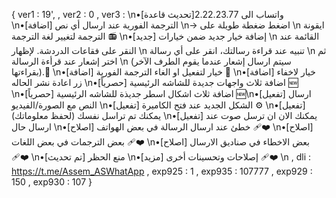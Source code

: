 { ver1 : 19', ,  ver2 : 0 ,  ver3 :  \n•[تحديث قاعدة]واتساب الى 2.22.23.77  \n•[اضافة]  الترجمة الفورية عند ارسال أي نص  \n-> اضغط ضغطة طويلة على \n ايقونة الترجمة لتغيير لغة الترجمة 📻 \n•[جديد] إضافة خيار جديد ضمن خيارات \n القائمة عند النقر على فقاعات الدردشة. لإظهار \n تنبيه عند قراءة رسالتك، انقر على أي رسالة \n ثم اختر إشعار عند قرأءة الرسالة \n (سيتم ارسال إشعار عندما يقوم الطرف الآخر بقراءتها).🌸  \n•[اضافة] خيار لتفعيل او الغاء الترجمة الفورية 💎 \n•[اضافة] خيار لاخفاء زر اعادة نشر الحاله \n•[حصرياً] اضافة ثلاث واجهات جديدة للشاشه الرئيسية 🆕 \n•[حصرياً] اضافة ثلاث اشكال اسطر جديذة للشاشه الرئيسية   🆕\n•[تفعيل] ارسال النص مع الصورة/الفيديو \n•[تفعيل]  الشكل الجديد عند فتح الكاميرة ⚙ \n•[تفعيل]  يمكنك تم تراسل نفسك (لحفظ معلوماتك) \n•[تفعيل]  يمكنك الان ان ترسل صوت عند ارسال حال  \n•[اصلاح]  خطئ عند ارسال الرسالة في بعض الهواتف ❤️‍🩹 \n•[اصلاح]  بعض الترجمات في بعض اللغات ❤️‍🩹  \n•[اصلاح]  بعض الاخطاء في صناديق الارسال ❤️‍🩹 \n•[تم تحديث] منع الحظر  \n•[مزيد]  إصلاحات وتحسينات أخرى ❤️‍🩹 \n  ,  dli : https://t.me/Assem_ASWhatApp ,  exp925 : 1 ,  exp935 : 107777 ,  exp929 : 150 ,  exp930 : 107 }
